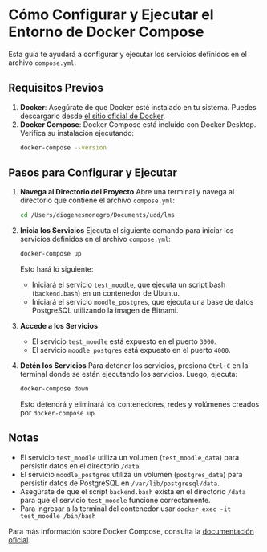 # Cómo Configurar y Ejecutar el Entorno de Docker Compose

Esta guía te ayudará a configurar y ejecutar los servicios definidos en el archivo `compose.yml`.

## Requisitos Previos

1. **Docker**: Asegúrate de que Docker esté instalado en tu sistema. Puedes descargarlo desde [el sitio oficial de Docker](https://www.docker.com/).
2. **Docker Compose**: Docker Compose está incluido con Docker Desktop. Verifica su instalación ejecutando:
    ```bash
    docker-compose --version
    ```

## Pasos para Configurar y Ejecutar

1. **Navega al Directorio del Proyecto**
    Abre una terminal y navega al directorio que contiene el archivo `compose.yml`:
    ```bash
    cd /Users/diogenesmonegro/Documents/udd/lms
    ```

2. **Inicia los Servicios**
    Ejecuta el siguiente comando para iniciar los servicios definidos en el archivo `compose.yml`:
    ```bash
    docker-compose up
    ```
    Esto hará lo siguiente:
    - Iniciará el servicio `test_moodle`, que ejecuta un script bash (`backend.bash`) en un contenedor de Ubuntu.
    - Iniciará el servicio `moodle_postgres`, que ejecuta una base de datos PostgreSQL utilizando la imagen de Bitnami.

3. **Accede a los Servicios**
    - El servicio `test_moodle` está expuesto en el puerto `3000`.
    - El servicio `moodle_postgres` está expuesto en el puerto `4000`.

4. **Detén los Servicios**
    Para detener los servicios, presiona `Ctrl+C` en la terminal donde se están ejecutando los servicios. Luego, ejecuta:
    ```bash
    docker-compose down
    ```
    Esto detendrá y eliminará los contenedores, redes y volúmenes creados por `docker-compose up`.

## Notas

- El servicio `test_moodle` utiliza un volumen (`test_moodle_data`) para persistir datos en el directorio `/data`.
- El servicio `moodle_postgres` utiliza un volumen (`postgres_data`) para persistir datos de PostgreSQL en `/var/lib/postgresql/data`.
- Asegúrate de que el script `backend.bash` exista en el directorio `/data` para que el servicio `test_moodle` funcione correctamente.
- Para ingresar a la terminal del contenedor usar `docker exec -it test_moodle /bin/bash`

Para más información sobre Docker Compose, consulta la [documentación oficial](https://docs.docker.com/compose/).
